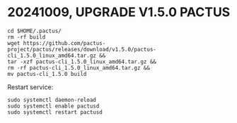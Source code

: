 # 20241009, UPGRADE V1.5.0 PACTUS 

```
cd $HOME/.pactus/
rm -rf build
wget https://github.com/pactus-project/pactus/releases/download/v1.5.0/pactus-cli_1.5.0_linux_amd64.tar.gz && 
tar -xzf pactus-cli_1.5.0_linux_amd64.tar.gz && 
rm -rf pactus-cli_1.5.0_linux_amd64.tar.gz && 
mv pactus-cli_1.5.0 build
```

Restart service:
```
sudo systemctl daemon-reload
sudo systemctl enable pactusd
sudo systemctl restart pactusd
```
